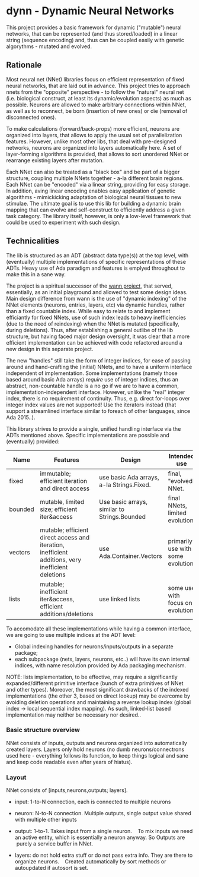 # dynn - Dynamic Neural Networks
This project provides a basic framework for dynamic ("mutable") neural networks, that can be represented (and thus stored/loaded) in a linear string (sequence encoding) and, thus can be coupled easily with genetic algorythms - mutated and evolved.

## Rationale
Most neural net (NNet) libraries focus on efficient representation of fixed neural networks, that are laid out in advance. This project tries to approach nnets from the "opposite" perspective - to follow the "natural" neural net (i.e. biological construct, at least its dynamic/evolution aspects) as much as possible. Neurons are allowed to make arbitrary connections within NNet, as well as to reconnect, be born (insertion of new ones) or die (removal of disconnected ones).

To make calculations (forward/back-props) more efficient, neurons are organized into layers, that allows to apply the usual set of parallelization features. However, unlike most other libs, that deal with pre-designed networks, neurons are organized into layers automatically here. A set of layer-forming algorithms is provided, that allows to sort unordered NNet or rearrange existing layers after mutation.

Each NNet can also be treated as a "black box" and be part of a bigger structure, coupling multiple NNets together - a-la different brain regions. Each NNet can be "encoded" via a linear string, providing for easy storage. In addition, aving linear encoding enables easy application of genetic algorithms - mimickicking adaptation of biological neural tissues to new stimulae. The ultimate goal is to use this lib for building a dynamic brain mapping that can evolve and self-construct to efficiently address a given task category. The library itself, however, is only a low-level framework that could be used to experiment with such design.

## Technicalities
The lib is structured as an ADT (abstract data type(s)) at the top level, with (eventually) multiple implementations of specific representations of these ADTs. Heavy use of Ada paradigm and features is emplyed throughout to make this in a sane way.

The project is a spiritual successor of the [wann project](https://github.com/gerr135/wann), that served, essentially, as an initial playground and allowed to test some design ideas. Main design difference from wann is the use of "dynamic indexing" of the NNet elements (neurons, entries, layers, etc) via dynamic handles, rather than a fixed countable index. While easy to relate to and implement efficiantly for fixed NNets, use of such index leads to heavy inefficiencies (due to the need of reindexing) when the NNet is mutated (specifically, during deletions). Thus, after establishing a general outlibe of the lib structure, but having faced major design oversight, it was clear that a more efficient implementation can be achieved with code refactored around a new design in this separate project.

The new "handles" still take the form of integer indices, for ease of passing around and hand-crafting the (initial) NNets, and to have a uniform interface independent of implementation. Some implementations (namely those based around basic Ada arrays) *require* use of integer indices, thus an abstract, non-countable handle is a no go if we are to have a common, implementation-independent interface. However, unlike the "real" integer index, there is no requirement of continuity. Thus, e.g. direct for-loops over integer index values are not supported! Use the iterators instead (that support a streamlined interface similar to foreach of other languages, since Ada 2015..).

This library strives to provide a single, unified handling interface via the ADTs mentioned above. Specific implementations are possible and (eventually) provided:

 | Name | Features | Design  | Intended use |
 | ---- | -------- | ------- | ------------ |
 | fixed   | immutable; efficient iteration and direct access | use basic Ada arrays, a-la Strings.Fixed. | final, "evolved" NNet. |
 | bounded | mutable, limited size; efficient iter&access | Use basic arrays, similar to Strings.Bounded | final NNets, limited evolution |
 | vectors | mutable; efficient direct access and iteration, inefficient additions, very inefficient deletions | use Ada.Container.Vectors | primarily use with some evolution |
 | lists   | mutable; inefficient iter&access, efficient additions/deletions | use linked lists | some use with focus on evolution |

To accomodate all these implementations while having a common interface, we are going to use multiple indices at the ADT level:
- Global indexing handles for neurons/inputs/outputs in a separate package;
- each subpackage (nets, layers, neurons, etc..) will have its own internal indices, with name resolution provided by Ada packaging mechanism.

NOTE: lists implementation, to be effective, may require a significantly expanded/different primitive interface (bunch of extra primitives of NNet and other types). Moreover, the most significant drawbacks of the indexed implementations (the other 3, based on direct lookup) may be overcome by avoiding deletion operations and maintaining a reverse lookup index (global index -> local sequential index mapping). As such, linked-list based implementation may neither be necessary nor desired..


### Basic structure overview
NNet consists of inputs, outputs and neurons organized into automatically created layers. Layers only hold neurons (no dumb neurons/connectrons used here - everything follows its function, to keep things logical and sane and keep code readable even after years of hiatus).

### Layout
NNet consists of [inputs,neurons,outputs; layers].
- input:  1-to-N connection, each is connected to multiple neurons
- neuron: N-to-N connection. Multiple outputs, single output value shared with multiple other inputs
- output: 1-to-1. Takes input from a single neuron.
    To mix inputs we need an active entity, which is essentially a neuron anyway. So Outputs are
    purely a service buffer in NNet.

- layers: do not hold extra stuff or do not pass extra info. They are there to organize neurons.
    Created automatically by sort methods or autoupdated if autosort is set.



